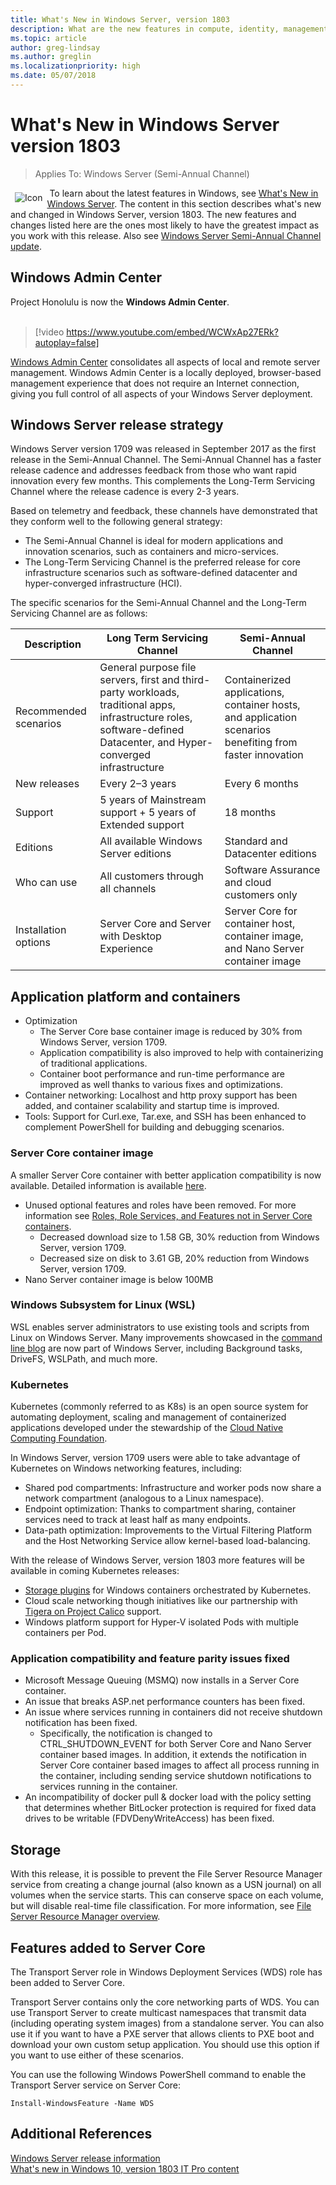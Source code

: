 ```yaml
---
title: What's New in Windows Server, version 1803
description: What are the new features in compute, identity, management, automation, networking, security, storage.
ms.topic: article
author: greg-lindsay
ms.author: greglin
ms.localizationpriority: high
ms.date: 05/07/2018
---
```


# What's New in Windows Server version 1803

> Applies To: Windows Server (Semi-Annual Channel)

<img src=../media/landing-icons/new.png style='float:left; padding:.5em;' alt=Icon showing a newspaper>&nbsp;To learn about the latest features in Windows, see [What's New in Windows Server](whats-new-in-windows-server.md). The content in this section describes what's new and changed in Windows Server, version 1803. The new features and changes listed here are the ones most likely to have the greatest impact as you work with this release. Also see [Windows Server Semi-Annual Channel update](https://cloudblogs.microsoft.com/windowsserver/2018/03/29/windows-server-semi-annual-channel-update/).

## Windows Admin Center

Project Honolulu is now the **Windows Admin Center**.
<br>&nbsp;
> [!video https://www.youtube.com/embed/WCWxAp27ERk?autoplay=false]

[Windows Admin Center](../manage/windows-admin-center/overview.md) consolidates all aspects of local and remote server management. Windows Admin Center is a locally deployed, browser-based management experience that does not require an Internet connection, giving you full control of all aspects of your Windows Server deployment.

## Windows Server release strategy

Windows Server version 1709 was released in September 2017 as the first release in the Semi-Annual Channel. The Semi-Annual Channel has a faster release cadence and addresses feedback from those who want rapid innovation every few months. This complements the Long-Term Servicing Channel where the release cadence is every 2-3 years.

Based on telemetry and feedback, these channels have demonstrated that they conform well to the following general strategy:
- The Semi-Annual Channel is ideal for modern applications and innovation scenarios, such as containers and micro-services.
- The Long-Term Servicing Channel is the preferred release for core infrastructure scenarios such as software-defined datacenter and hyper-converged infrastructure (HCI).

The specific scenarios for the Semi-Annual Channel and the Long-Term Servicing Channel are as follows:

| Description | Long Term Servicing Channel | Semi-Annual Channel |
|--|--|--|
| Recommended scenarios | General purpose file servers, first and third-party workloads, traditional apps, infrastructure roles, software-defined Datacenter, and Hyper-converged infrastructure | Containerized applications, container hosts, and application scenarios benefiting from faster innovation |
| New releases | Every 2–3 years | Every 6 months |
| Support | 5 years of Mainstream support + 5 years of Extended support | 18 months |
| Editions | All available Windows Server editions | Standard and Datacenter editions |
| Who can use | All customers through all channels | Software Assurance and cloud customers only |
| Installation options | Server Core and Server with Desktop Experience | Server Core for container host, container image, and Nano Server container image |

## Application platform and containers

- Optimization
    - The Server Core base container image is reduced by 30% from Windows Server, version 1709.
    - Application compatibility is also improved to help with containerizing of traditional applications.
    - Container boot performance and run-time performance are improved as well thanks to various fixes and optimizations.
- Container networking: Localhost and http proxy support has been added, and container scalability and startup time is improved.
- Tools: Support for Curl.exe, Tar.exe, and SSH has been enhanced to complement PowerShell for building and debugging scenarios.

### Server Core container image

A smaller Server Core container with better application compatibility is now available. Detailed information is available [here](https://techcommunity.microsoft.com/t5/virtualization/bg-p/Virtualization).

- Unused optional features and roles have been removed. For more information see [Roles, Role Services, and Features not in Server Core containers](../administration/server-core/server-core-container-removed-roles.md).
    - Decreased download size to 1.58 GB, 30% reduction from Windows Server, version 1709.
    - Decreased size on disk to 3.61 GB, 20% reduction from Windows Server, version 1709.
- Nano Server container image is below 100MB

### Windows Subsystem for Linux (WSL)

WSL enables server administrators to use existing tools and scripts from Linux on Windows Server. Many improvements showcased in the [command line blog](https://devblogs.microsoft.com/commandline/tag/wsl/) are now part of Windows Server, including Background tasks, DriveFS, WSLPath, and much more.

### Kubernetes

Kubernetes (commonly referred to as K8s) is an open source system for automating deployment, scaling and management of containerized applications developed under the stewardship of the [Cloud Native Computing Foundation](https://www.cncf.io).

In Windows Server, version 1709 users were able to take advantage of Kubernetes on Windows networking features, including:
- Shared pod compartments: Infrastructure and worker pods now share a network compartment (analogous to a Linux namespace).
- Endpoint optimization: Thanks to compartment sharing, container services need to track at least half as many endpoints.
- Data-path optimization: Improvements to the Virtual Filtering Platform and the Host Networking Service allow kernel-based load-balancing.

With the release of Windows Server, version 1803 more features will be available in coming Kubernetes releases:
- [Storage plugins](https://github.com/Microsoft/K8s-Storage-Plugins) for Windows containers orchestrated by Kubernetes.
- Cloud scale networking though initiatives like our partnership with [Tigera on Project Calico](https://cloudblogs.microsoft.com/windowsserver/2017/12/07/securing-modernized-apps-and-simplified-networking-on-windows-with-calico/) support.
- Windows platform support for Hyper-V isolated Pods with multiple containers per Pod.

### Application compatibility and feature parity issues fixed

- Microsoft Message Queuing (MSMQ) now installs in a Server Core container.
- An issue that breaks ASP.net performance counters has been fixed.
- An issue where services running in containers did not receive shutdown notification has been fixed.
    - Specifically, the notification is changed to CTRL_SHUTDOWN_EVENT for both Server Core and Nano Server container based images. In addition, it extends the notification in Server Core container based images to affect all process running in the container, including sending service shutdown notifications to services running in the container.
- An incompatibility of docker pull & docker load with the policy setting that determines whether BitLocker protection is required for fixed data drives to be writable (FDVDenyWriteAccess) has been fixed.

## Storage

With this release, it is possible to prevent the File Server Resource Manager service from creating a change journal (also known as a USN journal) on all volumes when the service starts. This can conserve space on each volume, but will disable real-time file classification. For more information, see [File Server Resource Manager overview](../storage/fsrm/fsrm-overview.md).

## Features added to Server Core

The Transport Server role in Windows Deployment Services (WDS) role has been added to Server Core.

Transport Server contains only the core networking parts of WDS. You can use Transport Server to create multicast namespaces that transmit data (including operating system images) from a standalone server. You can also use it if you want to have a PXE server that allows clients to PXE boot and download your own custom setup application. You should use this option if you want to use either of these scenarios.

You can use the following Windows PowerShell command to enable the Transport Server service on Server Core:

```
Install-WindowsFeature -Name WDS
```

## Additional References

[Windows Server release information](./windows-server-release-info.md)<br>
[What's new in Windows 10, version 1803 IT Pro content](/windows/whats-new/whats-new-windows-10-version-1803)
